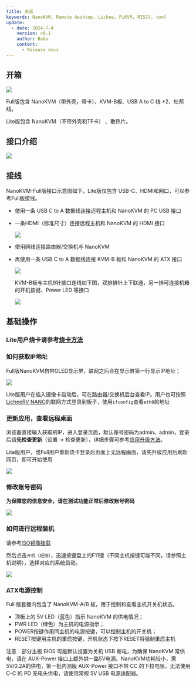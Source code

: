 ```yaml
---
title: 总览
keywords: NanoKVM, Remote desktop, Lichee, PiKVM, RISCV, tool
update:
  - date: 2024-7-4
    version: v0.1
    author: BuGu
    content:
      - Release docs
---
```


## 开箱

![](./../assets/NanoKVM/2_unbox/unbox_0.png)

Full版包含 NanoKVM（带外壳，带卡）、KVM-B板、USB A to C 线 *2、杜邦线。

Lite版包含 NanoKVM（不带外壳和TF卡） 、散热片。

## 接口介绍

![](./../assets/NanoKVM/2_unbox/Interface.png)

## 接线

NanoKVM-Full版接口示意图如下，Lite版仅包含 USB-C、HDMI和网口，可以参考Full版接线。

+ 使用一条 USB C to A 数据线连接远程主机和 NanoKVM 的 PC USB 接口

+ 一条HDMI（标准尺寸）连接远程主机和 NanoKVM 的 HDMI 接口

  ![](./../assets/NanoKVM/2_unbox/unbox_3.png)

+ 使用网线连接路由器/交换机与 NanoKVM

+ 再使用一条 USB C to A 数据线连接 KVM-B 板和 NanoKVM 的 ATX 接口

  ![](./../assets/NanoKVM/2_unbox/unbox_4.png)

  KVM-B板与主机9针接口连线如下图，双排排针上下联通，另一排可连接机箱的开机按键、Power LED 等接口

  ![](./../assets/NanoKVM/2_unbox/unbox_2.png)

## 基础操作

### Lite用户烧卡请参考[烧卡方法](https://wiki.sipeed.com/hardware/zh/kvm/NanoKVM/3_firmware.html)

### 如何获取IP地址

Full版NanoKVM自带OLED显示屏，联网之后会在显示屏第一行显示IP地址；

![](./../assets/NanoKVM/2_unbox/unbox_5.png)

Lite版用户在插入镜像卡启动后，可在路由器/交换机后台查看IP。用户也可按照[LicheeRV NANO](https://wiki.sipeed.com/hardware/zh/lichee/RV_Nano/5_peripheral.html#usb-rndis-%E7%BD%91%E5%8F%A3)的联网方式登录到板子，使用`ifconfig`查看`eth0`的地址

### 更新应用，查看远程桌面

浏览器直接输入获取的IP，进入登录页面，默认账号密码为admin、admin，登录后请**先检查更新**（设置 -> 检查更新），详细步骤可参考[应用升级方法](https://wiki.sipeed.com/hardware/zh/kvm/NanoKVM/4_firmware.html)。

Lite版用户，或Full用户重新烧卡登录后页面上无远程画面，请先升级应用后刷新网页，即可开始使用

![](./../assets/NanoKVM/2_unbox/unbox_6.png)

### 修改账号密码

**为保障您的信息安全，请在测试功能正常后修改账号密码**

![](./../assets/NanoKVM/2_unbox/unbox_9.png)

### 如何进行远程装机

请参考[ISO镜像挂载](https://wiki.sipeed.com/hardware/zh/kvm/NanoKVM/3_user_guide.html)

然后点击`开机（短按）`，迅速按键盘上的F11键（不同主机按键可能不同，请参照主机说明），选择对应的系统启动。

![](./../assets/NanoKVM/2_unbox/unbox_8.png)

### ATX电源控制

Full 版套餐内包含了 NanoKVM-A/B 板，用于控制和查看主机开关机状态。

+ 顶板上的 5V LED（蓝色）指示 NanoKVM 的供电情况；
+ PWR LED（绿色）为主机的电源指示；
+ POWER按键作用同主机的电源按键，可以控制主机的开关机；
+ RESET按键用主机的重启按键，开机状态下按下RESET将强制重启主机

注意：部分主板 BIOS 可能默认设置为关机 USB 断电，为确保 NanoKVM 常供电，请在 AUX-Power 接口上额外供一路5V电源。NanoKVM功耗较小，需5V/0.2A的供电，第一批内测版 AUX-Power 接口不带 CC 的下拉电阻，无法使用 C-C 的 PD 充电头供电，请使用常规 5V USB 电源适配器。
